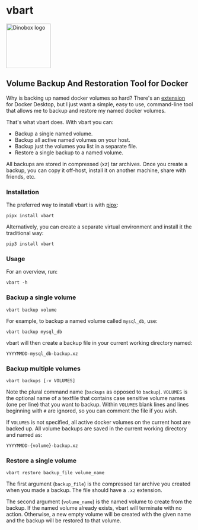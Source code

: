 # vbart

<img
src="https://drive.google.com/uc?export=view&id=1H04KVAA3ohH_dLXIrC0bXuJXDn3VutKc"
alt = "Dinobox logo" width="120"/>

## Volume Backup And Restoration Tool for Docker

Why is backing up named docker volumes so hard? There's an
[extension][def] for Docker Desktop, but I just want a simple, easy to
use, command-line tool that allows me to backup and restore my named
docker volumes.

That's what vbart does. With vbart you can:

* Backup a single named volume.
* Backup all active named volumes on your host.
* Backup just the volumes you list in a separate file.
* Restore a single backup to a named volume.

All backups are stored in compressed (xz) tar archives. Once you create
a backup, you can copy it off-host, install it on another machine, share
with friends, etc.

### Installation

The preferred way to install vbart is with [pipx][def2]:

```shell
pipx install vbart
```

Alternatively, you can create a separate virtual environment and install
it the traditional way:

```shell
pip3 install vbart
```

### Usage

For an overview, run:

```shell
vbart -h
```

### Backup a single volume

```shell
vbart backup volume
```

For example, to backup a named volume called `mysql_db`, use:

```shell
vbart backup mysql_db
```

vbart will then create a backup file in your current working directory
named:

```text
YYYYMMDD-mysql_db-backup.xz
```

### Backup multiple volumes

```shell
vbart backups [-v VOLUMES]
```

Note the plural command name (`backups` as opposed to `backup`).
`VOLUMES` is the optional name of a textfile that contains case
sensitive volume names (one per line) that you want to backup. Within
`VOLUMES` blank lines and lines beginning with `#` are ignored, so you
can comment the file if you wish.

If `VOLUMES` is not specified, all active docker volumes on the current
host are backed up. All volume backups are saved in the current working
directory and named as:

```text
YYYYMMDD-{volume}-backup.xz
```

### Restore a single volume

```shell
vbart restore backup_file volume_name
```

The first argument (`backup_file`) is the compressed tar archive you
created when you made a backup. The file should have a `.xz` extension.

The second argument (`volume_name`) is the named volume to create from
the backup. If the named volume already exists, vbart will terminate
with no action. Otherwise, a new empty volume will be created with the
given name and the backup will be restored to that volume.

[def]: https://hub.docker.com/extensions/docker/volumes-backup-extension
[def2]: https://pipx.pypa.io/stable/
